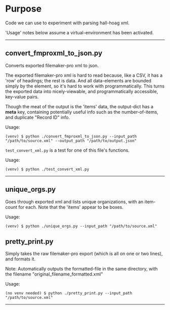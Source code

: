 # Purpose

Code we can use to experiment with parsing hall-hoag xml. 

'Usage' notes below assume a virtual-environment has been activated.

---


## convert_fmproxml_to_json.py

Converts exported filemaker-pro xml to json.

The exported filemaker-pro xml is hard to read because, like a CSV, it has a 'row' of headings; the rest is data. And all data-elements are bounded simply by the <DATA> element, so it's hard to work with programmatically. This turns the exported data into nicely-viewable, and programmatically accessible, key-value pairs.

Though the meat of the output is the 'items' data, the output-dict has a __meta__ key, containing potentially useful info such as the number-of-items, and duplicate "Record ID" info.

Usage:
```
(venv) $ python ./convert_fmproxml_to_json.py --input_path "/path/to/source.xml" --output_path "/path/to/output.json"
```

`test_convert_xml.py` is a test for one of this file's functions.

Usage:
```
(venv) $ python ./test_convert_xml.py
```

---


## unique_orgs.py

Goes through exported xml and lists unique organizations, with an item-count for each. Note that the 'items' appear to be boxes.

Usage:
```
(venv) $ python ./unique_orgs.py --input_path "/path/to/source.xml"
```

## pretty_print.py

Simply takes the raw filemaker-pro export (which is all on one or two lines), and formats it.

Note: Automatically outputs the formatted-file in the same directory, with the filename "original_filename_formatted.xml"

Usage:
```
(no venv needed) $ python ./pretty_print.py --input_path "/path/to/source.xml"
```

---
